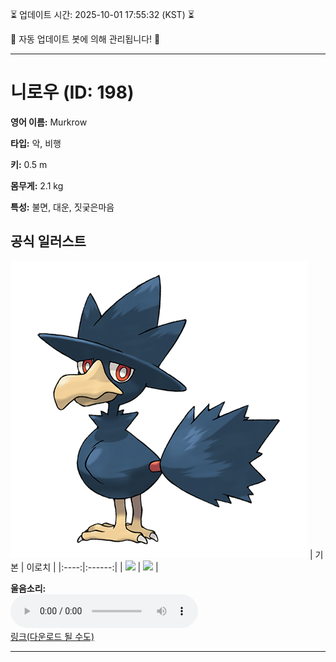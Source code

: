 
⏳ 업데이트 시간: 2025-10-01 17:55:32 (KST) ⏳

🤖 자동 업데이트 봇에 의해 관리됩니다! 🤖

---

# 니로우 (ID: 198)
**영어 이름:** Murkrow

**타입:** 악, 비행

**키:** 0.5 m

**몸무게:** 2.1 kg

**특성:** 불면, 대운, 짓궂은마음

## 공식 일러스트
![](https://raw.githubusercontent.com/PokeAPI/sprites/master/sprites/pokemon/other/official-artwork/198.png)
| 기본 | 이로치 |
|:----:|:------:|
| <img src="http://play.pokemonshowdown.com/sprites/ani/murkrow.gif" width="200"> | <img src="http://play.pokemonshowdown.com/sprites/ani-shiny/murkrow.gif" width="200"> |

**울음소리:**<br><audio controls src="https://raw.githubusercontent.com/PokeAPI/cries/main/cries/pokemon/latest/198.ogg"></audio><br> [링크(다운로드 될 수도)](https://raw.githubusercontent.com/PokeAPI/cries/main/cries/pokemon/latest/198.ogg)


---
